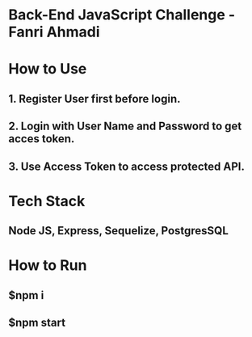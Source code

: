 # Back-End JavaScript Challenge - Fanri Ahmadi

# How to Use 

## 1. Register User first before login.
## 2. Login with User Name and Password to get acces token.
## 3. Use Access Token to access protected API.

# Tech Stack

## Node JS, Express, Sequelize, PostgresSQL

# How to Run

## $npm i 
## $npm start





